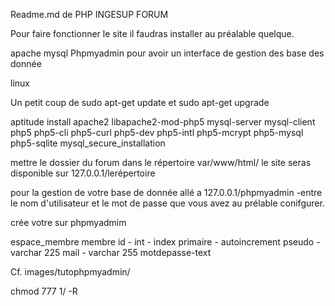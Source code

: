 Readme.md de PHP INGESUP FORUM

Pour faire fonctionner le site il faudras installer au préalable quelque.

apache
mysql
Phpmyadmin pour avoir un interface de gestion des base des donnée


linux

Un petit coup de sudo apt-get update  et sudo apt-get upgrade 

aptitude install apache2 libapache2-mod-php5 mysql-server mysql-client php5 php5-cli php5-curl php5-dev php5-intl php5-mcrypt php5-mysql php5-sqlite
mysql_secure_installation


mettre le dossier du forum dans le répertoire var/www/html/
le site seras disponible sur 127.0.0.1/lerépertoire

pour la gestion de votre base de donnée allé a 127.0.0.1/phpmyadmin
-entre le nom d'utilisateur et le mot de passe que vous avez au prélable conifgurer.


crée votre  sur phpmyadmim

espace_membre
	membre
		id - int - index primaire - autoincrement
		pseudo - varchar 225
		mail - varchar 255
		motdepasse-text

Cf. images/tutophpmyadmin/

chmod 777 1/ -R
